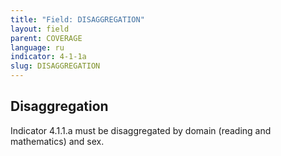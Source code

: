 ```yaml
---
title: "Field: DISAGGREGATION"
layout: field
parent: COVERAGE
language: ru
indicator: 4-1-1a
slug: DISAGGREGATION
---
```

## Disaggregation

Indicator 4.1.1.a must be disaggregated by domain (reading and mathematics) and sex.
